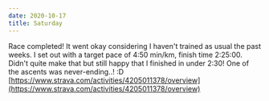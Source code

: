 ```yaml
---
date: 2020-10-17
title: Saturday
---
```


Race completed! It went okay considering I haven't trained as usual the past weeks. I set out with a target pace of 4:50 min/km, finish time 2:25:00. Didn't quite make that but still happy that I finished in under 2:30! One of the ascents was never-ending..! :D
[https://www.strava.com/activities/4205011378/overview](https://www.strava.com/activities/4205011378/overview)
